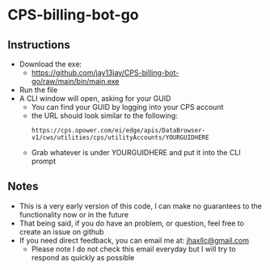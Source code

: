 # CPS-billing-bot-go

## Instructions

- Download the exe:
  - https://github.com/jay13jay/CPS-billing-bot-go/raw/main/bin/main.exe
- Run the file
- A CLI window will open, asking for your GUID
  - You can find your GUID by logging into your CPS account
  - the URL should look similar to the following:
    ```
    https://cps.opower.com/ei/edge/apis/DataBrowser-v1/cws/utilities/cps/utilityAccounts/YOURGUIDHERE 
    ```
  - Grab whatever is under YOURGUIDHERE and put it into the CLI prompt


## Notes
- This is a very early version of this code, I can make no guarantees to the functionality now or in the future
- That being said, if you do have an problem, or question, feel free to create an issue on github
- If you need direct feedback, you can email me at: jhaxllc@gmail.com
  - Please note I do not check this email everyday but I will try to respond as quickly as possible

